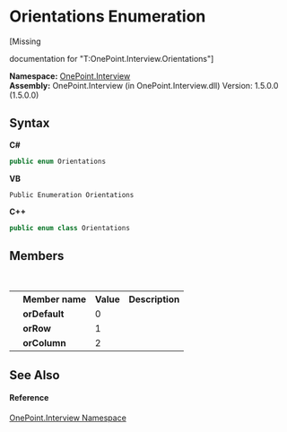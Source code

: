 # Orientations Enumeration
 

\[Missing <summary> documentation for "T:OnePoint.Interview.Orientations"\]

**Namespace:**&nbsp;<a href="N_OnePoint_Interview">OnePoint.Interview</a><br />**Assembly:**&nbsp;OnePoint.Interview (in OnePoint.Interview.dll) Version: 1.5.0.0 (1.5.0.0)

## Syntax

**C#**<br />
``` C#
public enum Orientations
```

**VB**<br />
``` VB
Public Enumeration Orientations
```

**C++**<br />
``` C++
public enum class Orientations
```


## Members
&nbsp;<table><tr><th></th><th>Member name</th><th>Value</th><th>Description</th></tr><tr><td /><td target="F:OnePoint.Interview.Orientations.orDefault">**orDefault**</td><td>0</td><td /></tr><tr><td /><td target="F:OnePoint.Interview.Orientations.orRow">**orRow**</td><td>1</td><td /></tr><tr><td /><td target="F:OnePoint.Interview.Orientations.orColumn">**orColumn**</td><td>2</td><td /></tr></table>

## See Also


#### Reference
<a href="N_OnePoint_Interview">OnePoint.Interview Namespace</a><br />